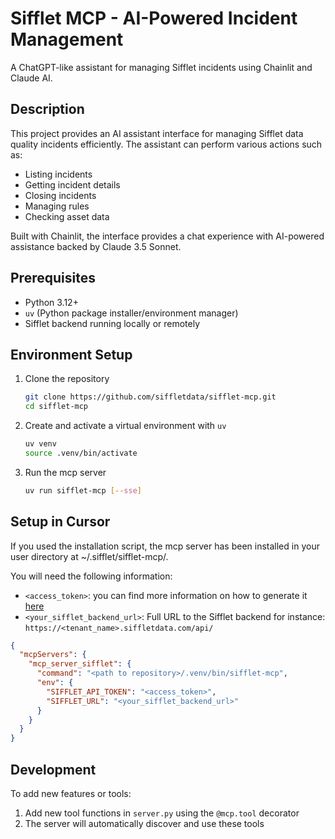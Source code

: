 # Sifflet MCP - AI-Powered Incident Management

A ChatGPT-like assistant for managing Sifflet incidents using Chainlit and Claude AI.

## Description

This project provides an AI assistant interface for managing Sifflet data quality incidents efficiently. The assistant can perform various actions
such as:

- Listing incidents
- Getting incident details
- Closing incidents
- Managing rules
- Checking asset data

Built with Chainlit, the interface provides a chat experience with AI-powered assistance backed by Claude 3.5 Sonnet.

## Prerequisites

- Python 3.12+
- `uv` (Python package installer/environment manager)
- Sifflet backend running locally or remotely

## Environment Setup

1. Clone the repository
   ```bash
   git clone https://github.com/siffletdata/sifflet-mcp.git
   cd sifflet-mcp
   ```

2. Create and activate a virtual environment with `uv`
   ```bash
   uv venv
   source .venv/bin/activate
   ```

3. Run the mcp server
   ```bash
   uv run sifflet-mcp [--sse]
   ```

## Setup in Cursor

If you used the installation script, the mcp server has been installed in your user directory at ~/.sifflet/sifflet-mcp/.

You will need the following information:
- `<access_token>`: you can find more information on how to generate it [here](https://docs.siffletdata.com/docs/generate-an-api-token)
- `<your_sifflet_backend_url>`: Full URL to the Sifflet backend for instance: `https://<tenant_name>.siffletdata.com/api/`

```json
{
  "mcpServers": {
    "mcp_server_sifflet": {
      "command": "<path to repository>/.venv/bin/sifflet-mcp",
      "env": {
        "SIFFLET_API_TOKEN": "<access_token>",
        "SIFFLET_URL": "<your_sifflet_backend_url>"
      }
    }
  }
}
```

## Development

To add new features or tools:

1. Add new tool functions in `server.py` using the `@mcp.tool` decorator
2. The server will automatically discover and use these tools
